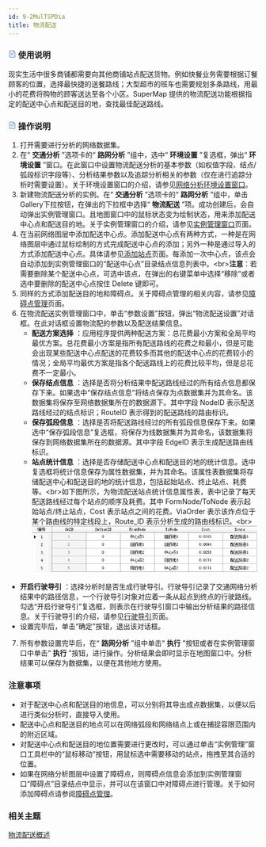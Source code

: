 ```yaml
---
id: 9-2MulTSPDia
title: 物流配送
---
```

### ![](../img/read.gif) 使用说明

现实生活中很多商铺都需要向其他商铺站点配送货物。例如快餐业务需要根据订餐顾客的位置，选择最快捷的送餐路线；大型超市的班车也需要规划多条路线，用最小的花费将购物的顾客送达至各个小区。SuperMap
提供的物流配送功能根据指定的配送中心点和配送目的地，查找最佳配送路线。

### ![](../img/read.gif) 操作说明

1. 打开需要进行分析的网络数据集。
2. 在“ **交通分析** ”选项卡的“ **路网分析** ”组中，选中“ **环境设置** ”复选框，弹出“ **环境设置** ”窗口。在此窗口中设置物流配送分析的基本参数（如权值字段、结点/弧段标识字段等）、分析结果参数以及追踪分析相关的参数（仅在进行追踪分析时需要设置）。关于环境设置窗口的介绍，请参见[网络分析环境设置窗口](NetAnalystEnvironmentWIN)。
3. 新建物流配送分析的实例。在“ **交通分析** ”选项卡的“ **路网分析** ”组中，单击Gallery下拉按钮，在弹出的下拉框中选择“ **物流配送** ”项。成功创建后，会自动弹出实例管理窗口。且地图窗口中的鼠标状态变为绘制状态，用来添加配送中心点和配送目的地。关于实例管理窗口的介绍，请参见[实例管理窗口](InstanceWIN)页面。
4. 在当前网络图层中添加配送中心点。添加配送中心点有两种方式，一种是在网络图层中通过鼠标绘制的方式完成配送中心点的添加；另外一种是通过导入的方式添加配送中心点。具体请参见[添加站点](ImportLocations)页面。每添加一次中心点，该点会自动添加到实例管理窗口的“配送中心点”目录结点信息列表中。<br\>**注意**：若需要删除某个配送中心点，可选中该点，在弹出的右键菜单中选择“移除”或者选中要删除的配送中心点按住 Delete 键即可。
5. 同样的方式添加配送目的地和障碍点。关于障碍点管理的相关内容，请参见[障碍点管理](BarrierManagement)页面。
6. 在物流配送实例管理窗口中，单击“参数设置”按钮，弹出“物流配送设置”对话框。在此对话框设置物流配的参数以及配送结果信息。
   * **配送方案选择** ：应用程序提供两种配送方案：总花费最小方案和全局平均最优方案。总花费最小方案是指所有配送路线的花费之和最小，但是可能会出现某些配送中心点配送的花费较多而其他的配送中心点的花费较小的情况；全局平均最优方案是指各个配送路线上的花费比较平均，但是总花费不一定最小。
   * **保存结点信息** ：选择是否将分析结果中配送路线经过的所有结点信息都保存下来。如果选中“保存结点信息”将结点保存为点数据集并为其命名。该数据集将保存至网络数据集所在的数据源下。其中字段 NodeID 表示配送路线经过的结点标识；RouteID 表示得到的配送路线的路由标识。
   * **保存弧段信息** ：选择是否将配送路线经过的所有弧段信息保存下来。如果选中“保存弧段信息”复选框，将保存为线数据集并为其命名，该数据集将保存到网络数据集所在的数据源。其中字段 EdgeID 表示生成配送路由线标识。
   * **站点统计信息** ：选择是否存储配送中心点和配送目的地的统计信息。选中复选框将统计信息保存为属性数据集，并为其命名。该属性表数据集将存储配送中心和配送目的地的统计信息，包括起始站点、终止站点、耗费等。<br\>如下图所示，为物流配送站点统计信息属性表，表中记录了每天配送路线经过每个站点的顺序及耗费。其中 FormNode/ToNode 表示起始站点/终止站点，Cost 表示站点之间的花费。ViaOrder 表示该炸点位于某个路由线的特定线段上，Route_ID 表示分析生成的路由线标识。<br\>![](img/MTSPStatistic.png)  
  * **开启行驶导引** ：选择分析时是否生成行驶导引。行驶导引记录了交通网络分析结果中的路径信息，一个行驶导引对象对应着一条从起点到终点的行驶路线。勾选“开启行驶导引”复选框，则表示在行驶导引窗口中输出分析结果的路径信息。关于行驶导引的介绍，请参见[行驶导引](PathGuide)页面。
  * 设置完毕后，单击“确定”按钮，退出该对话框。
7. 所有参数设置完毕后，在“ **路网分析** ”组中单击“ **执行** ”按钮或者在实例管理窗口中单击“ **执行** ”按钮，进行操作。分析结果会即时显示在地图窗口中。分析结果可以保存为数据集，以便在其他地方使用。

###  注意事项

* 对于配送中心点和配送目的地信息，可以分别将其导出成点数据集，以便以后进行类似分析时，直接导入使用。 
* 配送中心点和配送目的地点可以在网络弧段和网络结点上或在捕捉容限范围内的附近区域。
* 对配送中心点和配送目的地位置需要进行更改时，可以通过单击“实例管理”窗口工具栏中的“鼠标移动”按钮，用鼠标选中需要移动的站点，拖拽至其合适的位置。
* 如果在网络分析图层中设置了障碍点，则障碍点信息会添加到实例管理窗口“障碍点”目录结点中显示，并可以在该窗口中对障碍点进行管理。关于如何添加障碍点请参阅[障碍点管理](BarrierManagement)。

###  相关主题

[物流配送概述](9-1MulTSP)
